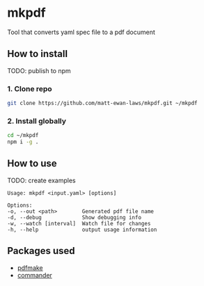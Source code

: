 # mkpdf

Tool that converts yaml spec file to a pdf document


## How to install

TODO: publish to npm

### 1. Clone repo

``` sh
git clone https://github.com/matt-ewan-laws/mkpdf.git ~/mkpdf
```

### 2. Install globally

``` sh
cd ~/mkpdf
npm i -g .
```

## How to use

TODO: create examples

    Usage: mkpdf <input.yaml> [options]

    Options:
    -o, --out <path>        Generated pdf file name
    -d, --debug             Show debugging info
    -w, --watch [interval]  Watch file for changes
    -h, --help              output usage information


## Packages used


* [pdfmake](http://pdfmake.org/#/ "pdfmake")
* [commander](https://github.com/tj/commander.js/ "commander")
